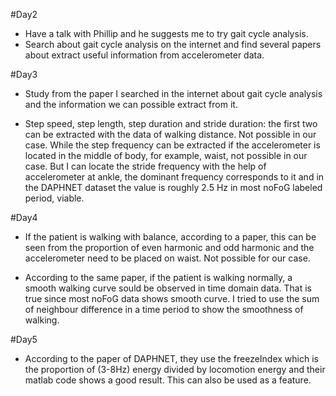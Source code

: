 #Day2 
* Have a talk with Phillip and he suggests me to try gait cycle analysis.
* Search about gait cycle analysis on the internet and find several papers about extract useful information from accelerometer data.

#Day3
* Study from the paper I searched in the internet about gait cycle analysis and the information we can possible extract from it.

* Step speed, step length, step duration and stride duration: the first two can be extracted with the data of walking distance. Not possible in our case. While the step frequency can be extracted if the accelerometer is located in the middle of body, for example, waist, not possible in our case. 
But I can locate the stride frequency with the help of accelerometer at ankle, the dominant frequency corresponds to it and in the DAPHNET dataset the value is roughly 2.5 Hz in most noFoG labeled period, viable.

#Day4
* If the patient is walking with balance, according to a paper, this can be seen from the proportion of even harmonic and odd harmonic and the accelerometer need to be placed on waist. Not possible for our case.

* According to the same paper, if the patient is walking normally, a smooth walking curve sould be observed in time domain data. That is true since most noFoG data shows smooth curve. I tried to use the sum of neighbour difference in a time period to show the smoothness of walking.

#Day5
* According to the paper of DAPHNET, they use the freezeIndex which is the proportion of (3-8Hz) energy divided by locomotion energy and their matlab code shows a good result. This can also be used as a feature.
